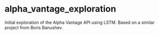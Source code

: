 # alpha_vantage_exploration
Initial exploration of the Alpha Vantage API using LSTM. Based on a similar project from Boris Banushev.
